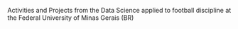 Activities and Projects from the Data Science applied to football discipline at the Federal University of Minas Gerais (BR)
